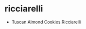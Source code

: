 # ricciarelli

 * [Tuscan Almond Cookies Ricciarelli](../index/t/tuscan-almond-cookies-ricciarelli.json)
